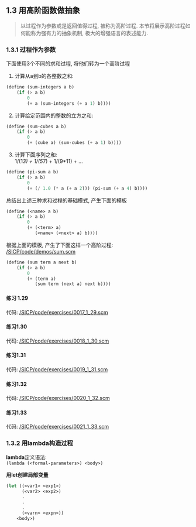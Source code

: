 ## 1.3 用高阶函数做抽象  
> 以过程作为参数或是返回值得过程, 被称为高阶过程. 本节将展示高阶过程如何能称为强有力的抽象机制, 极大的增强语言的表述能力.  

### 1.3.1 过程作为参数  
下面使用3个不同的求和过程, 将他们转为一个高阶过程  

1. 计算从a到b的各整数之和:  
```lisp
(define (sum-integers a b)
	(if (> a b)
		0
		(+ a (sum-integers (+ a 1) b))))
```  

2. 计算给定范围内的整数的立方之和:  
```lisp
(define (sum-cubes a b)
	(if (> a b)
		0
		(+ (cube a) (sum-cubes (+ a 1) b))))
```

3. 计算下面序列之和:  
1/(1*3) + 1/(5*7) + 1/(9*11) + ...  
```lisp
(define (pi-sum a b)
	(if (> a b)
		0
		(+ (/ 1.0 (* a (+ a 2))) (pi-sum (+ a 4) b))))
```  

总结出上述三种求和过程的基础模式, 产生下面的模板  
```lisp
(define (<name> a b)
	(if (> a b)
		0
		(+ (<term> a)
		   (<name> (<next> a) b))))
```  

根据上面的模板, 产生了下面这样一个高阶过程:  
[/SICP/code/demos/sum.scm](#)  
```lisp
(define (sum term a next b)
	(if (> a b)
		0
		(+ (term a)
		   (sum term (next a) next b))))
```  

#### 练习 1.29
代码: [/SICP/code/exercises/0017_1_29.scm](#) 

#### 练习1.30 
代码: [/SICP/code/exercises/0018_1_30.scm](#) 

#### 练习1.31
代码: [/SICP/code/exercises/0019_1_31.scm](#) 

#### 练习1.32
代码: [/SICP/code/exercises/0020_1_32.scm](#) 

#### 练习1.33
代码: [/SICP/code/exercises/0021_1_33.scm](#) 


### 1.3.2 用lambda构造过程  
**lambda**定义语法:  
`(lambda (<formal-parameters>) <body>)`  

**用let创建局部变量**  
```lisp
(let ((<var1> <exp1>)
	  (<var2> <exp2>)
	  .
	  .
	  .
	  (<varn> <expn>))
	<body>)
```



